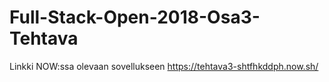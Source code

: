 # Full-Stack-Open-2018-Osa3-Tehtava

Linkki NOW:ssa olevaan sovellukseen
https://tehtava3-shtfhkddph.now.sh/
